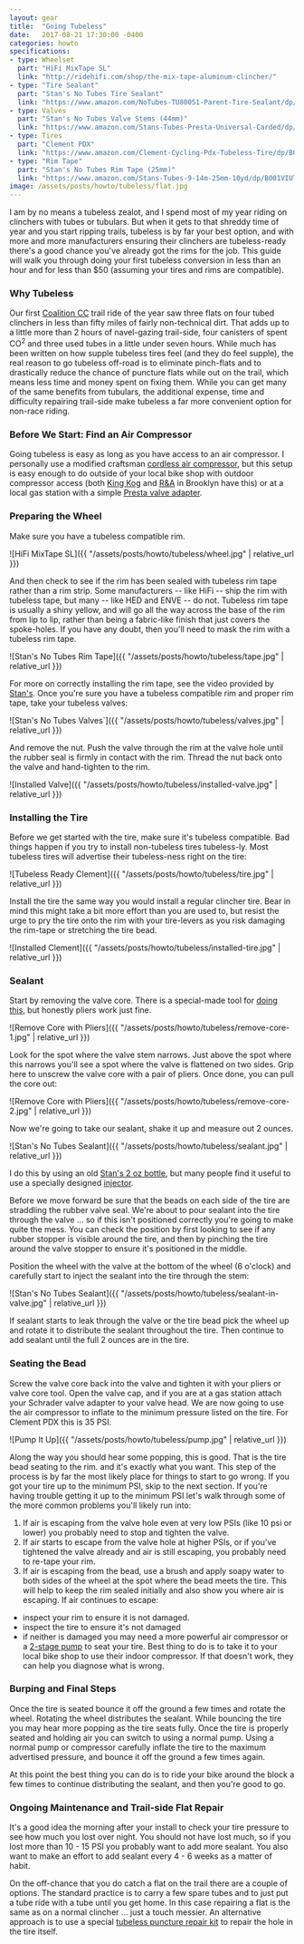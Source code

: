 ```yaml
---
layout: gear
title:  "Going Tubeless"
date:   2017-08-21 17:30:00 -0400
categories: howto
specifications:
- type: Wheelset
  part: "HiFi MixTape SL"
  link: "http://ridehifi.com/shop/the-mix-tape-aluminum-clincher/"
- type: "Tire Sealant"
  part: "Stan's No Tubes Tire Sealant"
  link: "https://www.amazon.com/NoTubes-TU80051-Parent-Tire-Sealant/dp/B00GZHZQNS"
- type: Valves
  part: "Stan's No Tubes Valve Stems (44mm)"
  link: "https://www.amazon.com/Stans-Tubes-Presta-Universal-Carded/dp/B004YIE2FS/"
- type: Tires
  part: "Clement PDX"
  link: "https://www.amazon.com/Clement-Cycling-Pdx-Tubeless-Tire/dp/B01HFFFOY4/"
- type: "Rim Tape"
  part: "Stan's No Tubes Rim Tape (25mm)"
  link: "https://www.amazon.com/Stans-Tubes-9-14m-25mm-10yd/dp/B001VIUTKQ/"
image: /assets/posts/howto/tubeless/flat.jpg
---
```


I am by no means a tubeless zealot, and I spend most of my year riding on clinchers with tubes or tubulars. But when it gets to that shreddy time of year and you start ripping trails, tubeless is by far your best option, and with more and more manufacturers ensuring their clinchers are tubeless-ready there's a good chance you've already got the rims for the job. This guide will walk you through doing your first tubeless conversion in less than an hour and for less than $50 (assuming your tires and rims are compatible).  
### Why Tubeless

Our first [Coalition CC](https://instagram.com/coalitioncyclingclub) trail ride of the year saw three flats on four tubed clinchers in less than fifty miles of fairly non-technical dirt. That adds up to a little more than 2 hours of navel-gazing trail-side, four canisters of spent CO<sup>2</sup> and three used tubes in a little under seven hours. While much has been written on how supple tubeless tires feel (and they do feel supple), the real reason to go tubeless off-road is to eliminate pinch-flats and to drastically reduce the chance of puncture flats while out on the trail, which means less time and money spent on fixing them. While you can get many of the same benefits from tubulars, the additional expense, time and difficulty repairing trail-side make tubeless a far more convenient option for non-race riding.

### Before We Start: Find an Air Compressor

Going tubeless is easy as long as you have access to an air compressor. I personally use a modified craftsman [cordless air compressor](https://www.cxmagazine.com/craftsman-cordless-inflator-dials-psi-presta-tires-minimal-conversion), but this setup is easy enough to do outside of your local bike shop with outdoor compressor access (both [King Kog](https://www.google.com/maps/place/KING+KOG/@40.7189972,-73.9475264,17z/data=!3m1!4b1!4m5!3m4!1s0x89c2595035e6acc9:0xa36dab8735b2d229!8m2!3d40.7189972!4d-73.9453324) and [R&A](https://www.google.com/maps/place/R%26A+Cycles/@40.6793937,-73.9804029,17z/data=!3m1!4b1!4m5!3m4!1s0x89c25babeb818c35:0xf9e838988302c4cb!8m2!3d40.6793937!4d-73.9782089) in Brooklyn have this) or at a local gas station with a simple [Presta valve adapter](https://www.rei.com/product/857301/slime-presta-valve-adapter).

### Preparing the Wheel

Make sure you have a tubeless compatible rim.

![HiFi MixTape SL]({{ "/assets/posts/howto/tubeless/wheel.jpg" | relative_url }})

And then check to see if the rim has been sealed with tubeless rim tape rather than a rim strip. Some manufacturers -- like HiFi -- ship the rim with tubeless tape, but many -- like HED and ENVE -- do not. Tubeless rim tape is usually a shiny yellow, and will go all the way across the base of the rim from lip to lip, rather than being a fabric-like finish that just covers the spoke-holes. If you have any doubt, then you'll need to mask the rim with a tubeless rim tape.

![Stan's No Tubes Rim Tape]({{ "/assets/posts/howto/tubeless/tape.jpg" | relative_url }})

For more on correctly installing the rim tape, see the video provided by [Stan's](https://www.youtube.com/watch?v=1uHQ4csS1yM). Once you're sure you have a tubeless compatible rim and proper rim tape, take your tubeless valves:

![Stan's No Tubes Valves`]({{ "/assets/posts/howto/tubeless/valves.jpg" | relative_url }})

And remove the nut. Push the valve through the rim at the valve hole until the rubber seal is firmly in contact with the rim. Thread the nut back onto the valve and hand-tighten to the rim.

![Installed Valve]({{ "/assets/posts/howto/tubeless/installed-valve.jpg" | relative_url }})

### Installing the Tire

Before we get started with the tire, make sure it's tubeless compatible. Bad things happen if you try to install non-tubeless tires tubeless-ly. Most tubeless tires will advertise their tubeless-ness right on the tire:

![Tubeless Ready Clement]({{ "/assets/posts/howto/tubeless/tire.jpg" | relative_url }})

Install the tire the same way you would install a regular clincher tire. Bear in mind this might take a bit more effort than you are used to, but resist the urge to pry the tire onto the rim with your tire-levers as you risk damaging the rim-tape or stretching the tire bead.

![Installed Clement]({{ "/assets/posts/howto/tubeless/installed-tire.jpg" | relative_url }})

### Sealant

Start by removing the valve core. There is a special-made tool for [doing this](https://www.amazon.com/NoTubes-AS0015-Core-Remover-Tool/dp/B001S98NLU/), but honestly pliers work just fine.

![Remove Core with Pliers]({{ "/assets/posts/howto/tubeless/remove-core-1.jpg" | relative_url }})

Look for the spot where the valve stem narrows. Just above the spot where this narrows you'll see a spot where the valve is flattened on two sides. Grip here to unscrew the valve core with a pair of pliers. Once done, you can pull the core out:

![Remove Core with Pliers]({{ "/assets/posts/howto/tubeless/remove-core-2.jpg" | relative_url }})

Now we're going to take our sealant, shake it up and measure out 2 ounces.

![Stan's No Tubes Sealant]({{ "/assets/posts/howto/tubeless/sealant.jpg" | relative_url }})


I do this by using an old [Stan's 2 oz bottle](https://www.amazon.com/Bottles-Stans-Sealant-Bottle-Tubeless/dp/B01GN5YTIE/), but many people find it useful to use a specially designed [injector](https://www.amazon.com/Stans-Tubes-2-Ounce-Sealant-Injector/dp/B001GSKL4A/).

Before we move forward be sure that the beads on each side of the tire are straddling the rubber valve seal. We're about to pour sealant into the tire through the valve ... so if this isn't positioned correctly you're going to make quite the mess. You can check the position by first looking to see if any rubber stopper is visible around the tire, and then by pinching the tire around the valve stopper to ensure it's positioned in the middle.

Position the wheel with the valve at the bottom of the wheel (6 o'clock) and carefully start to inject the sealant into the tire through the stem:


![Stan's No Tubes Sealant]({{ "/assets/posts/howto/tubeless/sealant-in-valve.jpg" | relative_url }})

If sealant starts to leak through the valve or the tire bead pick the wheel up and rotate it to distribute the sealant throughout the tire. Then continue to add sealant until the full 2 ounces are in the tire.

### Seating the Bead

Screw the valve core back into the valve and tighten it with your pliers or valve core tool. Open the valve cap, and if you are at a gas station attach your Schrader valve adapter to your valve head. We are now going to use the air compressor to inflate to the minimum pressure listed on the tire. For Clement PDX this is 35 PSI.

![Pump It Up]({{ "/assets/posts/howto/tubeless/pump.jpg" | relative_url }})

Along the way you should hear some popping, this is good. That is the tire bead seating to the rim. and it's exactly what you want. This step of the process is by far the most likely place for things to start to go wrong. If you got your tire up to the minimum PSI, skip to the next section. If you're having trouble getting it up to the minimum PSI let's walk through some of the more common problems you'll likely run into:

1. If air is escaping from the valve hole even at very low PSIs (like 10 psi or lower) you probably need to stop and tighten the valve.
1. If air starts to escape from the valve hole at higher PSIs, or if you've tightened the valve already and air is still escaping, you probably need to re-tape your rim.
1. If air is escaping from the bead, use a brush and apply soapy water to both sides of the wheel at the spot where the bead meets the tire. This will help to keep the rim sealed initially and also show you where air is escaping. If air continues to escape:
  * inspect your rim to ensure it is not damaged.
  * inspect the tire to ensure it's not damaged
  * if neither is damaged you may need a more powerful air compressor or a [2-stage pump](https://www.amazon.com/Lezyne-Pressure-Overdrive-Floor-Pump/dp/B06WP6HPRJ) to seat your tire. Best thing to do is to take it to your local bike shop to use their indoor compressor. If that doesn't work, they can help you diagnose what is wrong.

### Burping and Final Steps

Once the tire is seated bounce it off the ground a few times and rotate the wheel. Rotating the wheel distributes the sealant. While bouncing the tire you may hear more popping as the tire seats fully. Once the tire is properly seated and holding air you can switch to using a normal pump. Using a normal pump or compressor carefully inflate the tire to the maximum advertised pressure, and bounce it off the ground a few times again.

At this point the best thing you can do is to ride your bike around the block a few times to continue distributing the sealant, and then you're good to go.

### Ongoing Maintenance and Trail-side Flat Repair

It's a good idea the morning after your install to check your tire pressure to see how much you lost over night. You should not have lost much, so if you lost more than 10 - 15 PSI you probably want to add more sealant. You also want to make an effort to add sealant every 4 - 6 weeks as a matter of habit.

On the off-chance that you do catch a flat on the trail there are a couple of options. The standard practice is to carry a few spare tubes and to just put a tube ride with a tube until you get home. In this case repairing a flat is the same as on a normal clincher ... just a touch messier. An alternative approach is to use a special [tubeless puncture repair kit](https://www.amazon.com/Dynaplug-CARBON-ULTRALITE-Bicycle-Puncture/dp/B017BYKGTC/) to repair the hole in the tire itself.
